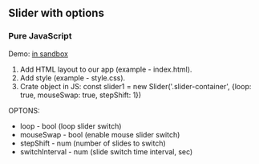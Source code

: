 
## Slider with options
### Pure JavaScript

Demo: [in sandbox](https://codesandbox.io/s/github/Pirantul/gallery-slider)

1. Add HTML layout to our app (example - index.html).
2. Add style (example - style.css).
3. Crate object in JS:
const slider1 = new Slider('.slider-container', {loop: true, mouseSwap: true, stepShift: 1})

OPTONS:
- loop - bool (loop slider switch)
- mouseSwap - bool (enable mouse slider switch)
- stepShift - num (number of slides to switch)  
- switchInterval - num (slide switch time interval, sec)
